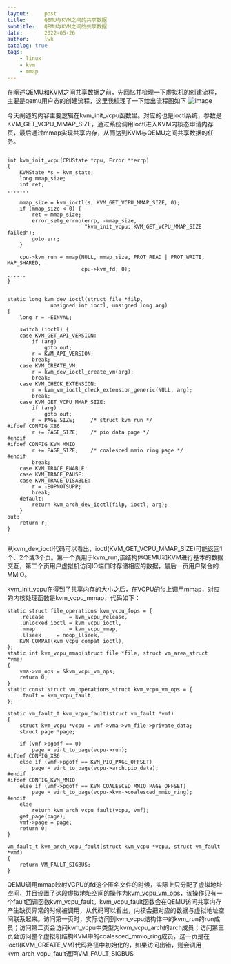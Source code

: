 ```yaml
---
layout:     post
title:      QEMU与KVM之间的共享数据
subtitle:   QEMU与KVM之间的共享数据
date:       2022-05-26
author:     lwk
catalog: true
tags:
    - linux
    - kvm
    - mmap
---
```


在阐述QEMU和KVM之间共享数据之前，先回忆并梳理一下虚拟机的创建流程，主要是qemu用户态的创建流程，这里我梳理了一下给出流程图如下
![image](https://user-images.githubusercontent.com/36918717/177184001-2ec51085-a39f-40b0-8d85-e01cae000bee.png)


今天阐述的内容主要逻辑在kvm_init_vcpu函数里。对应的也是ioctl系统，参数是KVM_GET_VCPU_MMAP_SIZE，通过系统调用ioctl进入KVM内核态申请内存页，最后通过mmap实现共享内存，从而达到KVM与QEMU之间共享数据的任务。
```

int kvm_init_vcpu(CPUState *cpu, Error **errp)
{
    KVMState *s = kvm_state;
    long mmap_size;
    int ret;
.......

    mmap_size = kvm_ioctl(s, KVM_GET_VCPU_MMAP_SIZE, 0);
    if (mmap_size < 0) { 
        ret = mmap_size;
        error_setg_errno(errp, -mmap_size,
                         "kvm_init_vcpu: KVM_GET_VCPU_MMAP_SIZE failed");
        goto err; 
    }    

    cpu->kvm_run = mmap(NULL, mmap_size, PROT_READ | PROT_WRITE, MAP_SHARED,
                        cpu->kvm_fd, 0);
......
}
```

```

static long kvm_dev_ioctl(struct file *filp,
              unsigned int ioctl, unsigned long arg) 
{
    long r = -EINVAL;

    switch (ioctl) {
    case KVM_GET_API_VERSION:
        if (arg)
            goto out; 
        r = KVM_API_VERSION;
        break;
    case KVM_CREATE_VM:
        r = kvm_dev_ioctl_create_vm(arg);
        break;
    case KVM_CHECK_EXTENSION:
        r = kvm_vm_ioctl_check_extension_generic(NULL, arg);
        break;
    case KVM_GET_VCPU_MMAP_SIZE:
        if (arg)
            goto out; 
        r = PAGE_SIZE;     /* struct kvm_run */
#ifdef CONFIG_X86
        r += PAGE_SIZE;    /* pio data page */
#endif
#ifdef CONFIG_KVM_MMIO
        r += PAGE_SIZE;    /* coalesced mmio ring page */
#endif
        break;
    case KVM_TRACE_ENABLE:
    case KVM_TRACE_PAUSE:
    case KVM_TRACE_DISABLE:
        r = -EOPNOTSUPP;
        break;
    default:
        return kvm_arch_dev_ioctl(filp, ioctl, arg);
    }
out:
    return r;
}
           
```
从kvm_dev_ioctl代码可以看出，ioctl(KVM_GET_VCPU_MMAP_SIZE)可能返回1个、2个或3个页。第一个页用于kvm_run,该结构体QEMU和KVM进行基本的数据交互，第二个页用户虚拟机访问IO端口时存储相应的数据，最后一页用户聚合的MMIO。

kvm_init_vcpu在得到了共享内存的大小之后，在VCPU的fd上调用mmap，对应的内核处理函数是kvm_vcpu_mmap，代码如下：

```
static struct file_operations kvm_vcpu_fops = {
    .release        = kvm_vcpu_release,
    .unlocked_ioctl = kvm_vcpu_ioctl,
    .mmap           = kvm_vcpu_mmap,
    .llseek     = noop_llseek,
    KVM_COMPAT(kvm_vcpu_compat_ioctl),
};
static int kvm_vcpu_mmap(struct file *file, struct vm_area_struct *vma)
{
    vma->vm_ops = &kvm_vcpu_vm_ops;
    return 0;
}
static const struct vm_operations_struct kvm_vcpu_vm_ops = {
    .fault = kvm_vcpu_fault,
};

static vm_fault_t kvm_vcpu_fault(struct vm_fault *vmf)
{   
    struct kvm_vcpu *vcpu = vmf->vma->vm_file->private_data;
    struct page *page;

    if (vmf->pgoff == 0)
        page = virt_to_page(vcpu->run);
#ifdef CONFIG_X86
    else if (vmf->pgoff == KVM_PIO_PAGE_OFFSET)
        page = virt_to_page(vcpu->arch.pio_data);
#endif
#ifdef CONFIG_KVM_MMIO
    else if (vmf->pgoff == KVM_COALESCED_MMIO_PAGE_OFFSET)
        page = virt_to_page(vcpu->kvm->coalesced_mmio_ring);
#endif
    else
        return kvm_arch_vcpu_fault(vcpu, vmf);
    get_page(page);
    vmf->page = page;
    return 0;
}

vm_fault_t kvm_arch_vcpu_fault(struct kvm_vcpu *vcpu, struct vm_fault *vmf)
{
    return VM_FAULT_SIGBUS;
}
```
QEMU调用mmap映射VCPU的fd这个匿名文件的时候，实际上只分配了虚拟地址空间，并且设置了这段虚拟地址空间的操作为kvm_vcpu_vm_ops，该操作只有一个fault回调函数kvm_vcpu_fault。kvm_vcpu_fault函数会在QEMU访问共享内存产生缺页异常的时候被调用，从代码可以看出，内核会把对应的数据与虚拟地址空间联系起来。访问第一页时，实际访问到kvm_vcpu结构体中的kvm_run的run成员；访问第二页会访问kvm_vcpu中类型为kvm_vcpu_arch的arch成员；访问第三页会访问整个虚拟机结构KVM中的coalesced_mmio_ring成员，这一页是在ioctl(KVM_CREATE_VM)代码路径中初始化的，如果访问出错，则会调用kvm_arch_vcpu_fault返回VM_FAULT_SIGBUS

